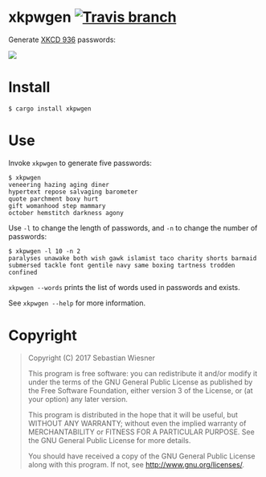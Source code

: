 # xkpwgen [![Travis branch][travis-badge]][travis]

[travis-badge]: https://img.shields.io/travis/lunaryorn/xkpwgen.rs/master.svg?maxAge=2592000
[travis]: https://travis-ci.org/lunaryorn/xkpwgen.rs

Generate [XKCD 936](https://xkcd.com/936/) passwords:

![](http://imgs.xkcd.com/comics/password_strength.png)

# Install

```console
$ cargo install xkpwgen
```

# Use

Invoke `xkpwgen` to generate five passwords:

```console
$ xkpwgen
veneering hazing aging diner
hypertext repose salvaging barometer
quote parchment boxy hurt
gift womanhood step mammary
october hemstitch darkness agony
```

Use `-l` to change the length of passwords, and `-n` to change the number of
passwords:

```console
$ xkpwgen -l 10 -n 2
paralyses unawake both wish gawk islamist taco charity shorts barmaid
submersed tackle font gentile navy same boxing tartness trodden confined
```

`xkpwgen --words` prints the list of words used in passwords and exists.

See `xkpwgen --help` for more information.

# Copyright

> Copyright (C) 2017  Sebastian Wiesner
>
> This program is free software: you can redistribute it and/or modify
> it under the terms of the GNU General Public License as published by
> the Free Software Foundation, either version 3 of the License, or
> (at your option) any later version.
>
> This program is distributed in the hope that it will be useful,
> but WITHOUT ANY WARRANTY; without even the implied warranty of
> MERCHANTABILITY or FITNESS FOR A PARTICULAR PURPOSE.  See the
> GNU General Public License for more details.
>
> You should have received a copy of the GNU General Public License
> along with this program.  If not, see <http://www.gnu.org/licenses/>.

